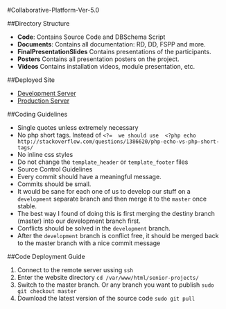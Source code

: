 #Collaborative-Platform-Ver-5.0

##Directory Structure
* **Code**:                    Contains Source Code and DBSchema Script
* **Documents**:               Contains all documentation: RD, DD, FSPP and more.
* **FinalPresentationSlides**  Contains presentations of the participants.
* **Posters**                  Contains all presentation posters on the project.
* **Videos**                   Contains installation videos, module presentation, etc.

##Deployed Site
* [Development Server](cp-dev.cis.fiu.edu)
* [Production Server](cp.cis.fiu.edu)

##Coding Guidelines

* Single quotes unless extremely necessary
* No php short tags. Instead of  ```<?=  we should use  <?php echo  
http://stackoverflow.com/questions/1386620/php-echo-vs-php-short-tags/```
* No inline css styles
* Do not change the ```template_header``` or ```template_footer``` files
* Source Control Guidelines
* Every commit should have a meaningful message.
* Commits should be small.
* It would be sane for each one of us to develop our stuff on a ```development``` separate branch and then merge it to the ```master``` once stable.
* The best way I found of doing this is first merging the destiny branch (master) into our development branch first.
* Conflicts should be solved in the ```development``` branch.
* After the ```development``` branch is conflict free, it should be merged back to the master branch with a nice commit message

##Code Deployment Guide
1. Connect to the remote server ussing ```ssh```
2. Enter the website directory
 ```cd /var/www/html/senior-projects/ ```
3. Switch to the master branch. Or any branch you want to publish
 ```sudo git checkout master ```
4. Download the latest version of the source code
 ```sudo git pull ```